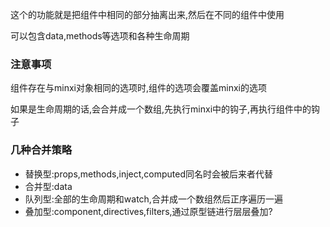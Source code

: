 这个的功能就是把组件中相同的部分抽离出来,然后在不同的组件中使用

可以包含data,methods等选项和各种生命周期

### 注意事项

组件存在与minxi对象相同的选项时,组件的选项会覆盖minxi的选项

如果是生命周期的话,会合并成一个数组,先执行minxi中的钩子,再执行组件中的钩子

### 几种合并策略

- 替换型:props,methods,inject,computed同名时会被后来者代替
- 合并型:data
- 队列型:全部的生命周期和watch,合并成一个数组然后正序遍历一遍
- 叠加型:component,directives,filters,通过原型链进行层层叠加?

